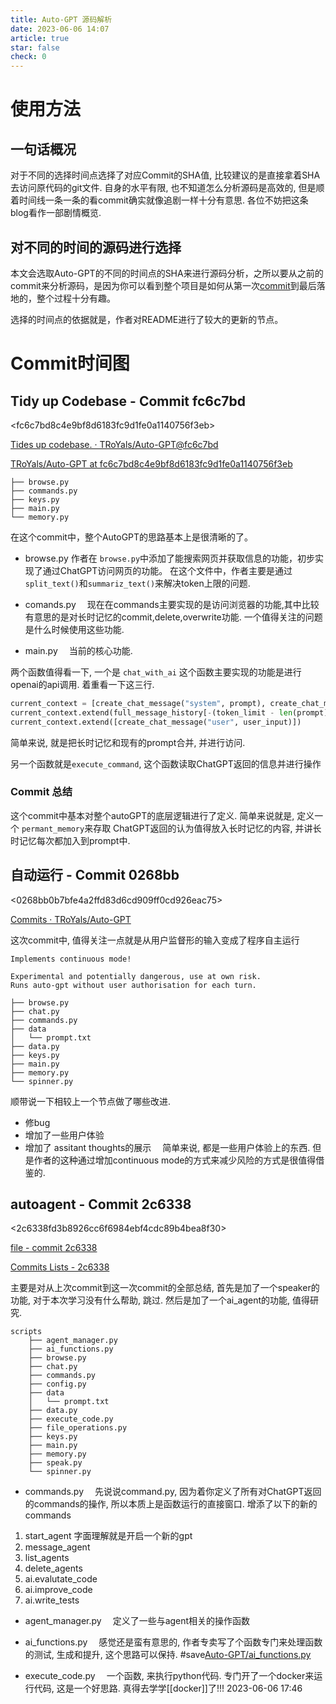 ```yaml
---
title: Auto-GPT 源码解析
date: 2023-06-06 14:07
article: true
star: false
check: 0
---
```


# 使用方法
## 一句话概况
对于不同的选择时间点选择了对应Commit的SHA值, 比较建议的是直接拿着SHA去访问原代码的git文件. 自身的水平有限, 也不知道怎么分析源码是高效的, 但是顺着时间线一条一条的看commit确实就像追剧一样十分有意思. 各位不妨把这条blog看作一部剧情概览. 


## 对不同的时间的源码进行选择
本文会选取Auto-GPT的不同的时间点的SHA来进行源码分析，之所以要从之前的commit来分析源码，是因为你可以看到整个项目是如何从第一次[commit]()到最后落地的，整个过程十分有趣。

选择的时间点的依据就是，作者对README进行了较大的更新的节点。


# Commit时间图
## Tidy up Codebase - Commit fc6c7bd
\<fc6c7bd8c4e9bf8d6183fc9d1fe0a1140756f3eb>

[Tides up codebase. · TRoYals/Auto-GPT@fc6c7bd](https://github.com/TRoYals/Auto-GPT/commit/fc6c7bd8c4e9bf8d6183fc9d1fe0a1140756f3eb)

[TRoYals/Auto-GPT at fc6c7bd8c4e9bf8d6183fc9d1fe0a1140756f3eb](https://github.com/TRoYals/Auto-GPT/tree/fc6c7bd8c4e9bf8d6183fc9d1fe0a1140756f3eb)


```
├── browse.py
├── commands.py
├── keys.py
├── main.py
└── memory.py
```
在这个commit中，整个AutoGPT的思路基本上是很清晰的了。

- browse.py
作者在 `browse.py`中添加了能搜索网页并获取信息的功能，初步实现了通过ChatGPT访问网页的功能。
在这个文件中，作者主要是通过`split_text()`和`summariz_text()`来解决token上限的问题.

- comands.py　
现在在commands主要实现的是访问浏览器的功能,其中比较有意思的是对长时记忆的commit,delete,overwrite功能. 一个值得关注的问题是什么时候使用这些功能.

- main.py　
当前的核心功能.

两个函数值得看一下, 一个是 `chat_with_ai` 这个函数主要实现的功能是进行openai的api调用.
着重看一下这三行.

```python
current_context = [create_chat_message("system", prompt), create_chat_message("system", f"Permanent memory: {permanent_memory}")]
current_context.extend(full_message_history[-(token_limit - len(prompt) - len(permanent_memory) - 10):]) 
current_context.extend([create_chat_message("user", user_input)])
```

简单来说, 就是把长时记忆和现有的prompt合并, 并进行访问.

另一个函数就是`execute_command`, 这个函数读取ChatGPT返回的信息并进行操作

### Commit 总结
这个commit中基本对整个autoGPT的底层逻辑进行了定义.
简单来说就是, 定义一个 `permant_memory`来存取 ChatGPT返回的认为值得放入长时记忆的内容, 并讲长时记忆每次都加入到prompt中.

## 自动运行 - Commit 0268bb 
<0268bb0b7bfe4a2ffd83d6cd909ff0cd926eac75>

[Commits · TRoYals/Auto-GPT](https://github.com/TRoYals/Auto-GPT/commits/master?before=59d31b021d80513d01e2c9a24d523dade671a8d6+1896&branch=master&qualified_name=refs%2Fheads%2Fmaster)


这次commit中, 值得关注一点就是从用户监督形的输入变成了程序自主运行

```ad-info
Implements continuous mode!

Experimental and potentially dangerous, use at own risk.
Runs auto-gpt without user authorisation for each turn.
```


```
├── browse.py
├── chat.py
├── commands.py
├── data
│   └── prompt.txt
├── data.py
├── keys.py
├── main.py
├── memory.py
└── spinner.py
```

顺带说一下相较上一个节点做了哪些改进.
- 修bug
- 增加了一些用户体验
- 增加了 assitant thoughts的展示　
简单来说, 都是一些用户体验上的东西. 但是作者的这种通过增加continuous mode的方式来减少风险的方式是很值得借鉴的.

## autoagent - Commit 2c6338
\<2c6338fd3b8926cc6f6984ebf4cdc89b4bea8f30>

[file - commit 2c6338](https://github.com/TRoYals/Auto-GPT/tree/2c6338fd3b8926cc6f6984ebf4cdc89b4bea8f30)

[Commits Lists - 2c6338](https://github.com/TRoYals/Auto-GPT/commits/master?after=59d31b021d80513d01e2c9a24d523dade671a8d6+1860&branch=master&qualified_name=refs%2Fheads%2Fmaster)

主要是对从上次commit到这一次commit的全部总结, 首先是加了一个speaker的功能, 对于本次学习没有什么帮助, 跳过.
然后是加了一个ai_agent的功能, 值得研究.

```
scripts
    ├── agent_manager.py
    ├── ai_functions.py
    ├── browse.py
    ├── chat.py
    ├── commands.py
    ├── config.py
    ├── data
    │   └── prompt.txt
    ├── data.py
    ├── execute_code.py
    ├── file_operations.py
    ├── keys.py
    ├── main.py
    ├── memory.py
    ├── speak.py
    └── spinner.py
```


- commands.py　
先说说command.py, 因为着你定义了所有对ChatGPT返回的commands的操作, 所以本质上是函数运行的直接窗口.
增添了以下的新的commands

1. start_agent 
  字面理解就是开启一个新的gpt
2. message_agent
3. list_agents
4. delete_agents
5. ai.evalutate_code
6. ai.improve_code
7. ai.write_tests

- agent_manager.py　
定义了一些与agent相关的操作函数

- ai_functions.py　
感觉还是蛮有意思的, 作者专卖写了个函数专门来处理函数的测试, 生成和提升, 这个思路可以保持. #save[Auto-GPT/ai\_functions.py](https://github.com/TRoYals/Auto-GPT/blob/2c6338fd3b8926cc6f6984ebf4cdc89b4bea8f30/scripts/ai_functions.py)

- execute_code.py　
一个函数, 来执行python代码. 专门开了一个docker来运行代码, 这是一个好思路. 真得去学学[[docker]]了!!! 
2023-06-06 17:46







